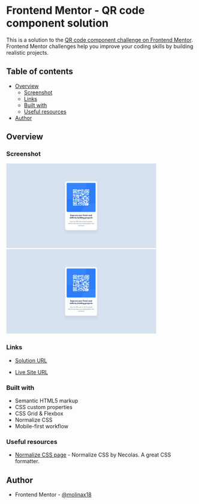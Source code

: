 # Frontend Mentor - QR code component solution

This is a solution to the [QR code component challenge on Frontend Mentor](https://www.frontendmentor.io/challenges/qr-code-component-iux_sIO_H). Frontend Mentor challenges help you improve your coding skills by building realistic projects.

## Table of contents

- [Overview](#overview)
  - [Screenshot](#screenshot)
  - [Links](#links)
  - [Built with](#built-with)
  - [Useful resources](#useful-resources)
- [Author](#author)

## Overview

### Screenshot
<img
  src="./public/screenshots/qr-code-component-large.png"
  alt="Screenshot of the QR code component project in desktop size"
  width="400"
  height="auto" />
<img
  src="./public/screenshots/qr-code-component-large.png"
  alt="Screenshot of the QR code component project in mobile size"
  width="400"
  height="auto" />

### Links
- [Solution URL](https://github.com/molinax18/frontendmentor-challenges/tree/master/newbie/qr-code-component)

- [Live Site URL](https://molinax18.github.io/fm-qr-code-component/)

### Built with
- Semantic HTML5 markup
- CSS custom properties
- CSS Grid & Flexbox
- Normalize CSS
- Mobile-first workflow

### Useful resources
- [Normalize CSS page](https://necolas.github.io/normalize.css/) - Normalize CSS by Necolas. A great CSS formatter.

## Author
- Frontend Mentor - [@molinax18](https://www.frontendmentor.io/profile/molinax18)
